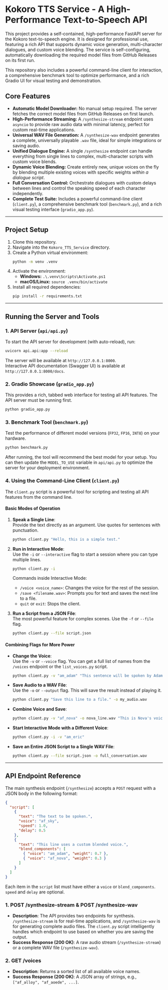# Kokoro TTS Service - A High-Performance Text-to-Speech API

This project provides a self-contained, high-performance FastAPI server for the Kokoro text-to-speech engine. It is designed for professional use, featuring a rich API that supports dynamic voice generation, multi-character dialogues, and custom voice blending. The service is self-configuring, automatically downloading the required model files from GitHub Releases on its first run.

This repository also includes a powerful command-line client for interaction, a comprehensive benchmark tool to optimize performance, and a rich Gradio UI for visual testing and demonstration.

## Core Features

* **Automatic Model Downloader:** No manual setup required. The server fetches the correct model files from GitHub Releases on first launch.
* **High-Performance Streaming:** A `/synthesize-stream` endpoint uses `asyncio` to provide raw audio data with minimal latency, perfect for custom real-time applications.
* **Universal WAV File Generation:** A `/synthesize-wav` endpoint generates a complete, universally playable `.wav` file, ideal for simple integrations or saving audio.
* **Unified Dialogue Engine:** A single `/synthesize` endpoint can handle everything from single lines to complex, multi-character scripts with custom voice blends.
* **Dynamic Voice Blending:** Create entirely new, unique voices on the fly by blending multiple existing voices with specific weights *within a dialogue script*.
* **Full Conversation Control:** Orchestrate dialogues with custom delays between lines and control the speaking speed of each character independently.
* **Complete Test Suite:** Includes a powerful command-line client (`client.py`), a comprehensive benchmark tool (`benchmark.py`), and a rich visual testing interface (`gradio_app.py`).

---

## Project Setup

1. Clone this repository.
2. Navigate into the `Kokoro_TTS_Service` directory.
3. Create a Python virtual environment:
   ```bash
   python -m venv .venv
   ```
4. Activate the environment:
   - **Windows:** `.\.venv\Scripts\Activate.ps1`
   - **macOS/Linux:** `source .venv/bin/activate`
5. Install all required dependencies:
   ```bash
   pip install -r requirements.txt
   ```

---

## Running the Server and Tools

### 1. API Server (`api/api.py`)

To start the API server for development (with auto-reload), run:
```bash
uvicorn api.api:app --reload
```
The server will be available at `http://127.0.0.1:8000`.  
Interactive API documentation (Swagger UI) is available at `http://127.0.0.1:8000/docs`.

### 2. Gradio Showcase (`gradio_app.py`)

This provides a rich, tabbed web interface for testing all API features. The API server must be running first.
```bash
python gradio_app.py
```

### 3. Benchmark Tool (`benchmark.py`)

Test the performance of different model versions (`FP32`, `FP16`, `INT8`) on your hardware.
```bash
python benchmark.py
```
After running, the tool will recommend the best model for your setup. You can then update the `MODEL_TO_USE` variable in `api/api.py` to optimize the server for your deployment environment.

### 4. Using the Command-Line Client (`client.py`)

The `client.py` script is a powerful tool for scripting and testing all API features from the command line.

#### Basic Modes of Operation

1. **Speak a Single Line**:  
   Provide the text directly as an argument. Use quotes for sentences with punctuation.
   ```bash
   python client.py "Hello, this is a simple test."
   ```

2. **Run in Interactive Mode**:  
   Use the `-i` or `--interactive` flag to start a session where you can type multiple lines.
   ```bash
   python client.py -i
   ```
   Commands inside Interactive Mode:
   - `/voice <voice_name>`: Changes the voice for the rest of the session.
   - `/save <filename.wav>`: Prompts you for text and saves the next line to a file.
   - `quit` or `exit`: Stops the client.

3. **Run a Script from a JSON File**:  
   The most powerful feature for complex scenes. Use the `-f` or `--file` flag.
   ```bash
   python client.py --file script.json
   ```

#### Combining Flags for More Power

- **Change the Voice**:  
  Use the `-v` or `--voice` flag. You can get a full list of names from the `/voices` endpoint or the `list_voices.py` script.
  ```bash
  python client.py -v "am_adam" "This sentence will be spoken by Adam's voice."
  ```

- **Save Audio to a WAV File**:  
  Use the `-o` or `--output` flag. This will save the result instead of playing it.
  ```bash
  python client.py "Save this line to a file." -o my_audio.wav
  ```

- **Combine Voice and Save**:  
  ```bash
  python client.py -v "af_nova" -o nova_line.wav "This is Nova's voice, saved to a file."
  ```

- **Start Interactive Mode with a Different Voice**:  
  ```bash
  python client.py -i -v "am_eric"
  ```

- **Save an Entire JSON Script to a Single WAV File**:  
  ```bash
  python client.py --file script.json -o full_conversation.wav
  ```

---

## API Endpoint Reference

The main synthesis endpoint (`/synthesize`) accepts a `POST` request with a JSON body in the following format:
```json
{
  "script": [
    {
      "text": "The text to be spoken.",
      "voice": "af_sky",
      "speed": 1.0,
      "delay": 0.5
    },
    {
      "text": "This line uses a custom blended voice.",
      "blend_components": [
        { "voice": "am_adam", "weight": 0.7 },
        { "voice": "af_nova", "weight": 0.3 }
      ]
    }
  ]
}
```
Each item in the `script` list must have either a `voice` or `blend_components`. `speed` and `delay` are optional.

### 1. POST /synthesize-stream & POST /synthesize-wav
- **Description**: The API provides two endpoints for synthesis. `/synthesize-stream` is for real-time applications, and `/synthesize-wav` is for generating complete audio files. The `client.py` script intelligently handles which endpoint to use based on whether you are saving the output.
- **Success Response (200 OK)**: A raw audio stream (`/synthesize-stream`) or a complete WAV file (`/synthesize-wav`).

### 2. GET /voices
- **Description**: Returns a sorted list of all available voice names.
- **Success Response (200 OK)**: A JSON array of strings, e.g., `["af_alloy", "af_aoede", ...]`.